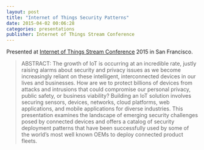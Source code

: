 ```yaml
---
layout: post
title: "Internet of Things Security Patterns"
date: 2015-04-02 00:06:28
categories: presentations
publisher: Internet of Things Stream Conference
---
```


Presented at [Internet of Things Stream Conference](http://www.streamconf.com/) 2015 in San Francisco.

> ABSTRACT: The growth of IoT is occurring at an incredible rate, justly raising alarms about security and privacy issues as we become increasingly reliant on these intelligent, interconnected devices in our lives and businesses. How are we to protect billions of devices from attacks and intrusions that could compromise our personal privacy, public safety, or business viability? Building an IoT solution involves securing sensors, devices, networks, cloud platforms, web applications, and mobile applications for diverse industries. This presentation examines the landscape of emerging security challenges posed by connected devices and offers a catalog of security deployment patterns that have been successfully used by some of the world’s most well known OEMs to deploy connected product fleets.

